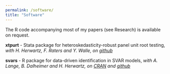 ```yaml
---
permalink: /software/
title: "Software"
---
```


The R code accompanying most of my papers (see Research) is available on request.


**xtpurt** - Stata package for heteroskedasticity-robust panel unit root testing, *with H. Herwartz, F. Raters and Y. Walle, on [github](https://github.com/ratmaster/xtpurt)*

**svars** - R package for data-driven identification in SVAR models, *with A. Lange, B. Dalheimer and H. Herwartz, on [CRAN](https://cran.r-project.org/web/packages/svars/index.html) and [github](https://github.com/alexanderlange53/svars)*
